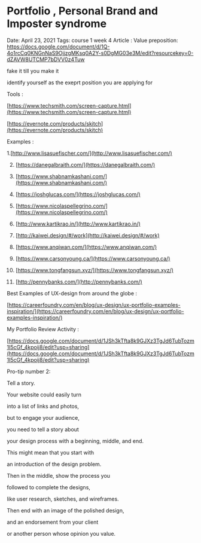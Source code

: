 # Portfolio , Personal Brand and Imposter syndrome

Date: April 23, 2021
Tags: course 1 week 4
Article : Value preposition: https://docs.google.com/document/d/1Q-4o1rcCq0KNGnNaS9OjjzgMKsq0A2Y-s0DgMG03e3M/edit?resourcekey=0-dZAVW8UTCMP7bDVV0z4Tuw

fake it till you make it 

identify yourself as the exeprt position you are applying for

Tools : 

[https://www.techsmith.com/screen-capture.html](https://www.techsmith.com/screen-capture.html)

[https://evernote.com/products/skitch](https://evernote.com/products/skitch)

Examples : 

1.[http://www.lisasuefischer.com/](http://www.lisasuefischer.com/)

2. [https://danegalbraith.com/](https://danegalbraith.com/)

3. [https://www.shabnamkashani.com/](https://www.shabnamkashani.com/)

4. [https://joshglucas.com/](https://joshglucas.com/)

5. [https://www.nicolaspellegrino.com/](https://www.nicolaspellegrino.com/)

6. [http://www.kartikrao.in/](http://www.kartikrao.in/)

7. [http://kaiwei.design/#/work](http://kaiwei.design/#/work)

8. [https://www.anqiwan.com/](https://www.anqiwan.com/)

9. [https://www.carsonyoung.ca/](https://www.carsonyoung.ca/)

10. [https://www.tongfangsun.xyz/](https://www.tongfangsun.xyz/)

11. [http://pennybanks.com/](http://pennybanks.com/)

Best Examples of UX-design from around the globe : 

[https://careerfoundry.com/en/blog/ux-design/ux-portfolio-examples-inspiration/](https://careerfoundry.com/en/blog/ux-design/ux-portfolio-examples-inspiration/)

My Portfolio Review Activity : 

[https://docs.google.com/document/d/1JSh3kTfta8k9GJXz3TgJd6TubTozm1I5cGf_4kpoij8/edit?usp=sharing](https://docs.google.com/document/d/1JSh3kTfta8k9GJXz3TgJd6TubTozm1I5cGf_4kpoij8/edit?usp=sharing)

Pro-tip number 2: 

Tell a story.

Your website could easily turn

into a list of links and photos,

but to engage your audience,

you need to tell a story about

your design process with a beginning, middle, and end.

This might mean that you start with

an introduction of the design problem.

Then in the middle, show the process you

followed to complete the designs,

like user research, sketches, and wireframes.

Then end with an image of the polished design,

and an endorsement from your client

or another person whose opinion you value.